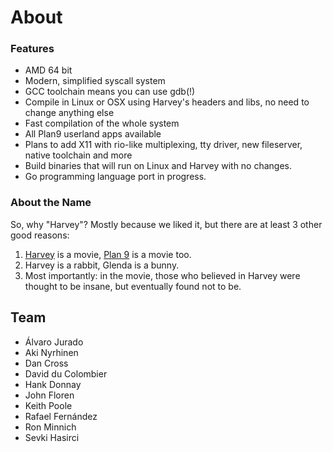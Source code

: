 # About

### Features

- AMD 64 bit
- Modern, simplified syscall system
- GCC toolchain means you can use gdb(!)
- Compile in Linux or OSX using Harvey's headers and libs, no need to change anything else
- Fast compilation of the whole system
- All Plan9 userland apps available
- Plans to add X11 with rio-like multiplexing, tty driver, new fileserver, native toolchain and more
- Build binaries that will run on Linux and Harvey with no changes.
- Go programming language port in progress.

### About the Name

So, why "Harvey"? Mostly because we liked it, but there are at least 3 other good reasons:

1. <a href="http://www.imdb.com/title/tt0042546/">Harvey</a> is a movie, <a href="http://www.imdb.com/title/tt0052077/">Plan 9</a> is a movie too.
1. Harvey is a rabbit, Glenda is a bunny.
1. Most importantly: in the movie, those who believed in Harvey were thought to be insane, but eventually found not to be.

## Team

- Álvaro Jurado
- Aki Nyrhinen
- Dan Cross
- David du Colombier
- Hank Donnay
- John Floren
- Keith Poole
- Rafael Fernández
- Ron Minnich
- Sevki Hasirci
